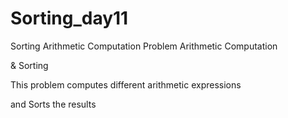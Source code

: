 # Sorting_day11
Sorting Arithmetic Computation Problem
Arithmetic Computation

& Sorting

This problem computes different arithmetic expressions

and Sorts the results
